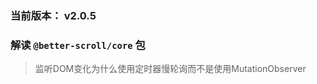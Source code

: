 ### 当前版本： v2.0.5

### 解读 `@better-scroll/core` 包































> 监听DOM变化为什么使用定时器慢轮询而不是使用MutationObserver